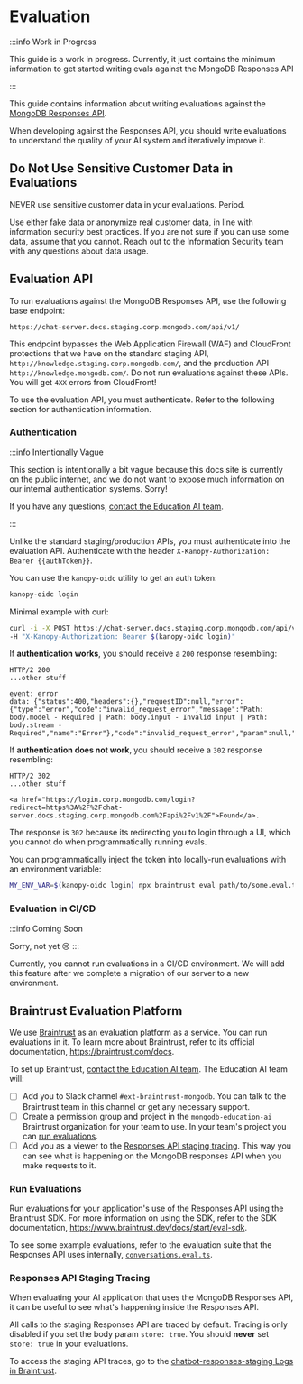 # Evaluation

:::info Work in Progress

This guide is a work in progress. Currently, it just contains
the minimum information to get started writing evals
against the MongoDB Responses API

:::

This guide contains information about writing evaluations against the [MongoDB Responses API](./responses-api.md).

When developing against the Responses API, you should write evaluations to understand the quality of your AI system and iteratively improve it.

## Do Not Use Sensitive Customer Data in Evaluations

NEVER use sensitive customer data in your evaluations. Period. 

Use either fake data or anonymize real customer data, in line with information security best practices.
If you are not sure if you can use some data, assume that you cannot.
Reach out to the Information Security team with any questions about data usage.

## Evaluation API

To run evaluations against the MongoDB Responses API, use the following base endpoint:

```
https://chat-server.docs.staging.corp.mongodb.com/api/v1/
```

This endpoint bypasses the Web Application Firewall (WAF) and CloudFront protections that we have on the standard staging API, `http://knowledge.staging.corp.mongodb.com/`, and the production API `http://knowledge.mongodb.com/`. Do not run evaluations against these APIs. You will get `4XX` errors from CloudFront!

To use the evaluation API, you must authenticate. Refer to the following section for authentication information.

### Authentication

:::info Intentionally Vague

This section is intentionally a bit vague because this docs site is currently on the public internet, and we do not want to expose much information on our internal authentication systems. Sorry!

If you have any questions, [contact the Education AI team](../contact.md).

:::

Unlike the standard staging/production APIs, you must authenticate into the evaluation API. Authenticate with the header `X-Kanopy-Authorization: Bearer {{authToken}}`.

You can use the `kanopy-oidc` utility to get an auth token:

```sh
kanopy-oidc login
```

Minimal example with curl:

```sh
curl -i -X POST https://chat-server.docs.staging.corp.mongodb.com/api/v1/ \
-H "X-Kanopy-Authorization: Bearer $(kanopy-oidc login)"
```

If **authentication works**, you should receive a `200` response resembling:

```
HTTP/2 200 
...other stuff

event: error
data: {"status":400,"headers":{},"requestID":null,"error":{"type":"error","code":"invalid_request_error","message":"Path: body.model - Required | Path: body.input - Invalid input | Path: body.stream - Required","name":"Error"},"code":"invalid_request_error","param":null,"type":"error","sequence_number":0}
```

If **authentication does not work**, you should receive a `302` response resembling:

```
HTTP/2 302 
...other stuff

<a href="https://login.corp.mongodb.com/login?redirect=https%3A%2F%2Fchat-server.docs.staging.corp.mongodb.com%2Fapi%2Fv1%2F">Found</a>.
```

The response is `302` because its redirecting you to login through a UI,
which you cannot do when programmatically running evals.

You can programmatically inject the token into locally-run evaluations with an environment variable:

```sh
MY_ENV_VAR=$(kanopy-oidc login) npx braintrust eval path/to/some.eval.ts
```

### Evaluation in CI/CD

:::info Coming Soon

Sorry, not yet 😢
:::

Currently, you cannot run evaluations in a CI/CD environment. We will add this feature after we complete a migration of our server to a new environment.

## Braintrust Evaluation Platform

We use [Braintrust](https://www.braintrust.dev/home) as an evaluation platform as a service. You can run evaluations in it. To learn more about Braintrust, refer to its official documentation, https://braintrust.com/docs.

To set up Braintrust, [contact the Education AI team](../contact.md). The Education AI team will:

 - [ ] Add you to Slack channel `#ext-braintrust-mongodb`. You can talk to the Braintrust team in this channel or get any necessary support. 
 - [ ] Create a permission group and project in the `mongodb-education-ai` Braintrust organization for your team to use. In your team's project you can [run evaluations](#run-evaluations).
 - [ ] Add you as a viewer to the [Responses API staging tracing](#responses-api-staging-tracing). This way you can see what is happening on the MongoDB responses API when you make requests to it.

### Run Evaluations

Run evaluations for your application's use of the Responses API using the Braintrust SDK. For more information on using the SDK, refer to the SDK documentation, https://www.braintrust.dev/docs/start/eval-sdk. 

To see some example evaluations, refer to the evaluation suite that the Responses API uses internally, [`conversations.eval.ts`](https://github.com/mongodb/chatbot/blob/main/packages/chatbot-server-mongodb-public/src/conversations.eval.ts).


### Responses API Staging Tracing

When evaluating your AI application that uses the MongoDB Responses API,
it can be useful to see what's happening inside the Responses API. 

All calls to the staging Responses API are traced by default. Tracing is only disabled if you set the body param `store: true`. You should **never** set `store: true` in your evaluations.

To access the staging API traces, go to the [chatbot-responses-staging Logs in Braintrust](https://www.braintrust.dev/app/mongodb-education-ai/p/chatbot-responses-staging/logs).